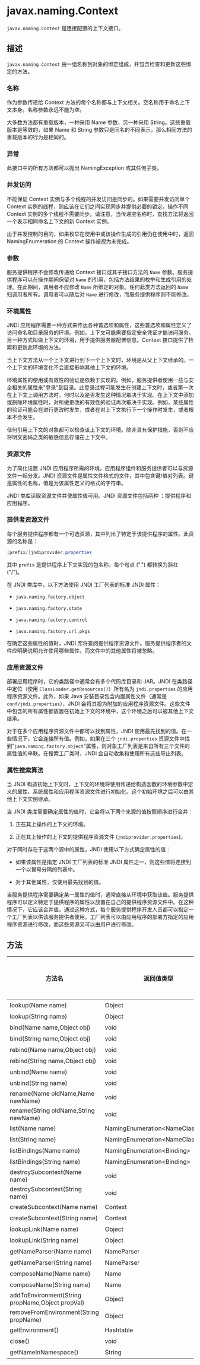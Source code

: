 # javax.naming.Context 

`javax.naming.Context` 是连接配置的上下文接口。

## 描述 

`javax.naming.Context` 由一组名称到对象的绑定组成，并包含检查和更新这些绑定的方法。

### 名称 

作为参数传递给 Context 方法的每个名称都与上下文相关。空名称用于命名上下文本身。名称参数永远不能为空。

大多数方法都有重载版本，一种采用 Name 参数，另一种采用 String。这些重载版本是等效的，如果 Name 和 String 参数只是同名的不同表示，那么相同方法的重载版本的行为是相同的。

### 异常 

此接口中的所有方法都可以抛出 NamingException 或其任何子类。

### 并发访问 

不能保证 Context 实例与多个线程的并发访问是同步的。如果需要并发访问单个 Context 实例的线程，则应该在它们之间实现同步并提供必要的锁定。操作不同 Context 实例的多个线程不需要同步。请注意，当传递空名称时，查找方法将返回一个表示相同命名上下文的新 Context 实例。

出于并发控制的目的，如果枚举在使用中或该操作生成的引用仍在使用中时，返回 NamingEnumeration 的 Context 操作被视为未完成。

### 参数 

服务提供程序不会修改传递给 Context 接口或其子接口方法的 `Name` 参数。服务提供程序可以在操作期间保留对 `Name` 的引用，包括方法结果的枚举和生成引用的处理。在此期间，调用者不应修改 `Name` 所绑定的对象。任何此类方法返回的 `Name` 归调用者所有。调用者可以随后对 `Name` 进行修改，而服务提供程序则不能修改。

### 环境属性 

JNDI 应用程序需要一种方式来传达各种首选项和属性，这些首选项和属性定义了访问命名和目录服务的环境。例如，上下文可能需要指定安全凭证才能访问服务。另一种方式叫做上下文的环境，用于提供服务器配置信息。Context 接口提供了检索和更新此环境的方法。

当上下文方法从一个上下文进行到下一个上下文时，环境是从父上下文继承的。一个上下文的环境变化不会直接影响其他上下文的环境。

环境属性的使用或有效性的验证是依赖于实现的。例如，服务提供者使用一些与安全相关的属性来"登录"到目录。此登录过程可能发生在创建上下文时，或者第一次在上下文上调用方法时。何时以及是否发生这种情况取决于实现。在上下文中添加或删除环境属性时，对所做更改的有效性的验证再次取决于实现。例如，某些属性的验证可能会在进行更改时发生，或者在对上下文执行下一个操作时发生，或者根本不会发生。

任何引用上下文的对象都可以检查该上下文的环境。除非具有保护措施，否则不应将明文密码之类的敏感信息存储在上下文中。

### 资源文件 

为了简化设置 JNDI 应用程序所需的环境，应用程序组件和服务提供者可以与资源文件一起分发。JNDI 资源文件是属性文件格式的文件，其中包含键/值对列表。键是属性的名称，值是为该属性定义的格式的字符串。

JNDI 类库读取资源文件并使属性值可用。JNDI 资源文件包括两种 ：提供程序和应用程序。

### 提供者资源文件 

每个服务提供程序都有一个可选资源，其中列出了特定于该提供程序的属性。此资源的名称是：

```java
[prefix/]jndiprovider.properties
```



其中 `prefix` 是提供程序上下文实现的包名称，每个句点 (".") 都转换为斜杠 ("/")。

在 JNDI 类库中，以下方法使用 JNDI 工厂列表的标准 JNDI 属性：

* `java.naming.factory.object`  

* `java.naming.factory.state` 

* `java.naming.factory.control`

* `java.naming.factory.url.pkgs`

  

在确定这些属性的值时，JNDI 库将查阅提供程序资源文件。服务提供程序者的文件应明确说明允许使用哪些属性，而文件中的其他属性将被忽略。

### 应用资源文件 

部署应用程序时，它的类路径中通常会有多个代码库目录和 JAR。JNDI 在类路径中定位（使用 `ClassLoader.getResources()`）所有名为 `jndi.properties` 的应用程序资源文件。此外，如果 Java 安装目录包含内置属性文件（通常是 `conf/jndi.properties`），JNDI 会将其视为附加的应用程序资源文件。这些文件中包含的所有属性都放置在初始上下文的环境中，这个环境之后可以被其他上下文继承。

对于在多个应用程序资源文件中都可以找到属性，JNDI 使用最先找到的值。在一些情况下，它会连接所有值。例如，如果在三个 `jndi.properties` 资源文件中找到"`java.naming.factory.object`"属性，则对象工厂列表是来自所有三个文件的属性值的串联。在搜索工厂类时，JNDI 会自动收集和使用所有这些导出列表。

### 属性搜索算法 

当 JNDI 构造初始上下文时，上下文的环境将使用传递给构造函数的环境参数中定义的属性、系统属性和应用程序资源文件进行初始化。这个初始环境之后可以由其他上下文实例继承。

当 JNDI 类库需要确定属性的值时，它会将以下两个来源的值按照顺序进行合并：

1. 正在其上操作的上下文的环境。 

2. 正在其上操作的上下文的提供程序资源文件 (`jndiprovider.properties`)。

   


对于同时存在于这两个源中的属性，JNDI 使用以下方式确定属性的值：

* 如果该属性是指定 JNDI 工厂列表的标准 JNDI 属性之一，则这些值将连接到一个以冒号分隔的列表中。 

* 对于其他属性，仅使用最先找到的值。

  

当服务提供程序需要确定某一属性的值时，通常直接从环境中获取该值。服务提供程序可以定义特定于提供程序的属性以放置在自己的提供程序资源文件中。在这种情况下，它应该合并值。通过这种方式，每个服务提供程序开发人员都可以指定一个工厂列表以供该服务提供者使用。工厂列表可以由应用程序的部署方指定的应用程序资源进行修改，而这些资源又可以由用户进行修改。

## 方法 



|                       方法名                        |               返回值类型                | Oracle 模式是否支持 JDBC 4 | MySQL 模式是否支持 JDBC 4 |
|--------------------------------------------------|------------------------------------|----------------------|---------------------|
| lookup(Name name)                                | Object                             | 否                    | 否                   |
| lookup(String name)                              | Object                             | 否                    | 否                   |
| bind(Name name,Object obj)                       | void                               | 否                    | 否                   |
| bind(String name,Object obj)                     | void                               | 否                    | 否                   |
| rebind(Name name,Object obj)                     | void                               | 否                    | 否                   |
| rebind(String name,Object obj)                   | void                               | 否                    | 否                   |
| unbind(Name name)                                | void                               | 否                    | 否                   |
| unbind(String name)                              | void                               | 否                    | 否                   |
| rename(Name oldName,Name newName)                | void                               | 否                    | 否                   |
| rename(String oldName,String newName)            | void                               | 否                    | 否                   |
| list(Name name)                                  | NamingEnumeration\<NameClassPair\> | 否                    | 否                   |
| list(String name)                                | NamingEnumeration\<NameClassPair\> | 否                    | 否                   |
| listBindings(Name name)                          | NamingEnumeration\<Binding\>       | 否                    | 否                   |
| listBindings(String name)                        | NamingEnumeration\<Binding\>       | 否                    | 否                   |
| destroySubcontext(Name name)                     | void                               | 否                    | 否                   |
| destroySubcontext(String name)                   | void                               | 否                    | 否                   |
| createSubcontext(Name name)                      | Context                            | 否                    | 否                   |
| createSubcontext(String name)                    | Context                            | 否                    | 否                   |
| lookupLink(Name name)                            | Object                             | 否                    | 否                   |
| lookupLink(String name)                          | Object                             | 否                    | 否                   |
| getNameParser(Name name)                         | NameParser                         | 否                    | 否                   |
| getNameParser(String name)                       | NameParser                         | 否                    | 否                   |
| composeName(Name name)                           | Name                               | 否                    | 否                   |
| composeName(String name)                         | Name                               | 否                    | 否                   |
| addToEnvironment(String propName,Object propVal) | Object                             | 否                    | 否                   |
| removeFromEnvironment(String propName)           | Object                             | 否                    | 否                   |
| getEnvironment()                                 | Hashtable                          | 否                    | 否                   |
| close()                                          | void                               | 否                    | 否                   |
| getNameInNamespace()                             | String                             | 否                    | 否                   |


